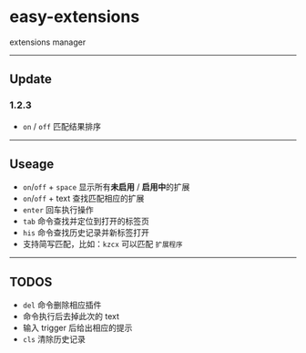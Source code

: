 easy-extensions
===============

extensions manager

---
## Update
### 1.2.3
+ `on` / `off` 匹配结果排序

---
## Useage
+ `on`/`off` + `space` 显示所有**未启用** / **启用中**的扩展
+ `on`/`off` + text 查找匹配相应的扩展
+ `enter` 回车执行操作
+ `tab` 命令查找并定位到打开的标签页
+ `his` 命令查找历史记录并新标签打开
+ 支持简写匹配，比如：`kzcx` 可以匹配 `扩展程序`

---
## TODOS
+ `del` 命令删除相应插件 
+ 命令执行后去掉此次的 text
+ 输入 trigger 后给出相应的提示
+ `cls` 清除历史记录


